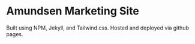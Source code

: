 # Amundsen Marketing Site
Built using NPM, Jekyll, and Tailwind.css. Hosted and deployed via github pages. 
